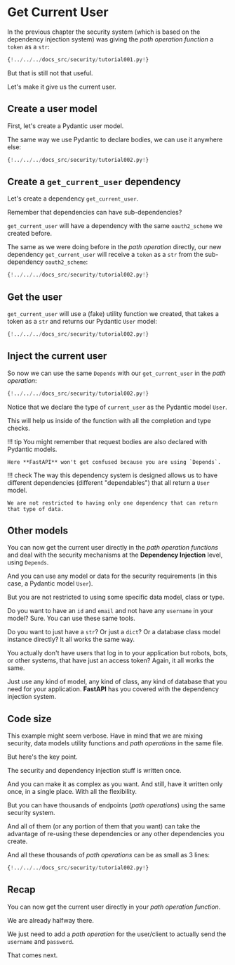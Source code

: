 # Get Current User

In the previous chapter the security system (which is based on the dependency injection system) was giving the *path operation function* a `token` as a `str`:

```Python hl_lines="10"
{!../../../docs_src/security/tutorial001.py!}
```

But that is still not that useful.

Let's make it give us the current user.

## Create a user model

First, let's create a Pydantic user model.

The same way we use Pydantic to declare bodies, we can use it anywhere else:

```Python hl_lines="5 12 13 14 15 16"
{!../../../docs_src/security/tutorial002.py!}
```

## Create a `get_current_user` dependency

Let's create a dependency `get_current_user`.

Remember that dependencies can have sub-dependencies?

`get_current_user` will have a dependency with the same `oauth2_scheme` we created before.

The same as we were doing before in the *path operation* directly, our new dependency `get_current_user` will receive a `token` as a `str` from the sub-dependency `oauth2_scheme`:

```Python hl_lines="25"
{!../../../docs_src/security/tutorial002.py!}
```

## Get the user

`get_current_user` will use a (fake) utility function we created, that takes a token as a `str` and returns our Pydantic `User` model:

```Python hl_lines="19 20 21 22 26 27"
{!../../../docs_src/security/tutorial002.py!}
```

## Inject the current user

So now we can use the same `Depends` with our `get_current_user` in the *path operation*:

```Python hl_lines="31"
{!../../../docs_src/security/tutorial002.py!}
```

Notice that we declare the type of `current_user` as the Pydantic model `User`.

This will help us inside of the function with all the completion and type checks.

!!! tip
    You might remember that request bodies are also declared with Pydantic models.

    Here **FastAPI** won't get confused because you are using `Depends`.

!!! check
    The way this dependency system is designed allows us to have different dependencies (different "dependables") that all return a `User` model.

    We are not restricted to having only one dependency that can return that type of data.


## Other models

You can now get the current user directly in the *path operation functions* and deal with the security mechanisms at the **Dependency Injection** level, using `Depends`.

And you can use any model or data for the security requirements (in this case, a Pydantic model `User`).

But you are not restricted to using some specific data model, class or type.

Do you want to have an `id` and `email` and not have any `username` in your model? Sure. You can use these same tools.

Do you want to just have a `str`? Or just a `dict`? Or a database class model instance directly? It all works the same way.

You actually don't have users that log in to your application but robots, bots, or other systems, that have just an access token? Again, it all works the same.

Just use any kind of model, any kind of class, any kind of database that you need for your application. **FastAPI** has you covered with the dependency injection system.


## Code size

This example might seem verbose. Have in mind that we are mixing security, data models utility functions and *path operations* in the same file.

But here's the key point.

The security and dependency injection stuff is written once.

And you can make it as complex as you want. And still, have it written only once, in a single place. With all the flexibility.

But you can have thousands of endpoints (*path operations*) using the same security system.

And all of them (or any portion of them that you want) can take the advantage of re-using these dependencies or any other dependencies you create.

And all these thousands of *path operations* can be as small as 3 lines:

```Python hl_lines="30 31 32"
{!../../../docs_src/security/tutorial002.py!}
```

## Recap

You can now get the current user directly in your *path operation function*.

We are already halfway there.

We just need to add a *path operation* for the user/client to actually send the `username` and `password`.

That comes next.
